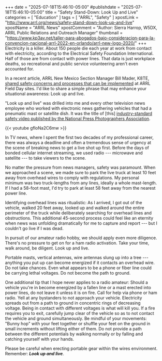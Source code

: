 +++
date = "2025-07-18T15:46:10-05:00"
#publishdate = "2025-07-18T15:46:10-05:00"
title = "Safety Stand-Down: Look Up and Live"
categories = [ "Education" ]
tags = [ "ARRL", "Safety" ]
xpostLink = "http://www.arrl.org/news/safety-stand-down-look-up-and-live"
xpostName = "ARRL News"
xpostComment = "Author: Sierra Harrop, W5DX, ARRL Public Relations and Outreach Manager"
thumbnail = "https://www.kp3av.net/taller-para-abogados-bajo-consideracion-para-la-convencion-nacional-arrl-2022-en-orlando/arrl-new-logo-2020/"
+++
Electricity is a killer. About 150 people die each year at work from
contact with electricity, according to the Electrical Safety Foundation
International. Half of those are from contact with power lines. That
data is just workplace deaths, so recreational and public service
volunteering aren't even accounted for.
<!--more-->

In a recent article, ARRL New Mexico Section Manager Bill Mader, K8TE,
[shared safety concerns and processes that can be implemented][link1] at ARRL
Field Day sites. I'd like to share a simple phrase that may enhance
your situational awareness: Look up and live.

[link1]: https://www.arrl.org/news/field-day-safety-tips-from-an-experienced-compliance-officer/

"Look up and live" was drilled into me and every other television
news employee who worked with electronic news gathering vehicles
that had a pneumatic mast or satellite dish. It was the title of
[this] [industry-standard safety video published by the National Press
Photographers Association][link2].

[link2]: https://www.youtube.com/watch?v=gfloNa2C6mw

{{< youtube gfloNa2C6mw >}}
 <p class="clear"></p>

In TV news, where I spent the first two decades of my professional
career, there was always a deadline and often a tremendous sense of
urgency at the scene of breaking news to get a live shot up first.
Before the days of bonded cellular internet streaming, we used radio ---
microwave and satellite --- to take viewers to the scene.

No matter the pressure from news managers, safety was paramount. When we
approached a scene, we made sure to park the live truck at least 10 feet
away from overhead wires to comply with regulations. My personal minimum
was two truck-lengths from any lines, ideally a whole mast-length. If
I had a 58-foot mast, I'd try to park at least 58 feet away from the
nearest power line.

Identifying overhead lines was ritualistic: As I arrived, I got out of
the vehicle, walked 20 feet away, looked up and walked around the entire
perimeter of the truck while deliberately searching for overhead lines
and obstructions. This additional 45-second process could feel like an
eternity when news was unfolding dramatically for me to capture and
report --- but I couldn't go live if I was dead.

In pursuit of our amateur radio hobby, we should apply even more
diligence. There's no pressure to get on for a ham radio activation.
Take your time, walk around, be diligent. Look up and live.

Portable masts, vertical antennas, wire antennas slung up into a tree
--- anything you put up can become energized if it contacts an overhead
wire. Do not take chances. Even what appears to be a phone or fiber line
could be carrying lethal voltages. Do not become the path to ground.

One additional tip that I hope never applies to a radio amateur: Should
a vehicle you're in become energized by a fallen line or a mast
erected into power lines, do not leave it unless it is on fire. Call for
help via phone or ham radio. Yell at any bystanders to not approach your
vehicle. Electricity spreads out from a path to ground in concentric
rings of decreasing voltage. Being in contact with different voltages
is what will kill you. If a fire requires you to exit, carefully jump
clear of the vehicle so as to not contact the vehicle and ground
simultaneously. Be mindful of your movements: "Bunny hop" with your
feet together or shuffle your feet on the ground in small increments
without lifting either of them. Do not provide a path between the
different potentials by walking normally or by falling and catching
yourself with your hands.

Please be careful when erecting portable gear within the wires
environment. Remember: ***Look up and live***.
